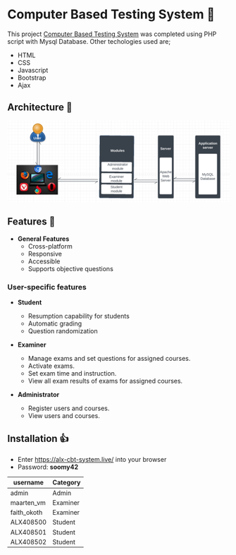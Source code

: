 # Computer Based Testing System :page_facing_up:

This project [Computer Based Testing System](https://alx-cbt-system.live/) was completed using PHP script with Mysql Database. Other techologies used are;
* HTML
* CSS
* Javascript
* Bootstrap
* Ajax

## Architecture :couple:
![Architecture](assets/images/architecture.jpg)

## Features :speech_balloon:
* **General Features**
    - Cross-platform
    - Responsive
    - Accessible
    - Supports objective questions

### User-specific features
* **Student**
    - Resumption capability for students
    - Automatic grading
    - Question randomization

* **Examiner**
    - Manage exams and set questions for assigned courses.
    - Activate exams.
    - Set exam time and instruction.
    - View all exam results of exams for assigned courses.

* **Administrator**
    - Register users and courses.
    - View users and courses.


## Installation :thumbsup:
* Enter https://alx-cbt-system.live/ into your browser
* Password: **soomy42**

| username | Category |
| ------------- | ------------- |
| admin  | Admin  |
| maarten_vm  | Examiner  |
| faith_okoth  | Examiner  |
| ALX408500  | Student  |
| ALX408501  | Student  |
| ALX408502  | Student  |


